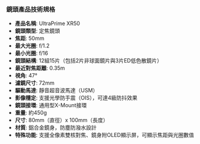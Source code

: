 ### 鏡頭產品技術規格

- **產品名稱**: UltraPrime XR50
- **鏡頭類型**: 定焦鏡頭
- **焦距**: 50mm
- **最大光圈**: f/1.2
- **最小光圈**: f/16
- **鏡頭結構**: 12組15片（包括2片非球面鏡片與3片ED低色散鏡片）
- **最近對焦距離**: 0.35m
- **視角**: 47°
- **濾鏡尺寸**: 72mm
- **驅動馬達**: 靜音超音波馬達（USM）
- **影像穩定**: 支援光學防手震（OIS），可達4級防抖效果
- **鏡頭接環**: 通用型X-Mount接環
- **重量**: 約450g
- **尺寸**: 80mm（直徑）x 100mm（長度）
- **材質**: 鋁合金鏡身，防塵防潑水設計
- **特殊功能**: 支援全像素雙核對焦、鏡身附OLED顯示屏，可顯示焦距與光圈數值

